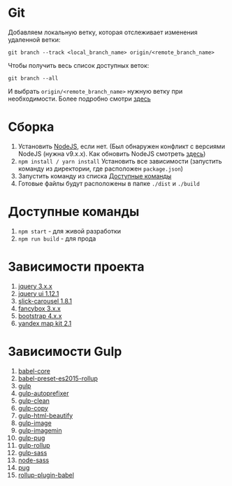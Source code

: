 # Git
Добавляем локальную ветку, которая отслеживает изменения удаленной ветки:
    
`git branch --track <local_branch_name> origin/<remote_branch_name>`

Чтобы получить весь список доступных веток:
    
`git branch --all`

И выбрать `origin/<remote_branch_name>` нужную ветку при необходимости. Более подробно смотри [здесь](https://githowto.com/ru/adding_a_tracking_branch)

# Сборка
1. Установить [NodeJS](https://nodejs.org/en/download/ "Можете скачать LTS/Current, конфликтов пока не наблюдал (моя node v9.2.0)"), если нет. (Был обнаружен конфликт с версиями NodeJS (нужна v9.x.x). Как обновить NodeJS смотреть [здесь](https://ru.stackoverflow.com/questions/632988/%D0%9A%D0%B0%D0%BA-%D0%BE%D0%B1%D0%BD%D0%BE%D0%B2%D0%B8%D1%82%D1%8C-nodejs))
2. `npm install / yarn install` Установить все зависимости (запустить команду из директории, где расположен `package.json`)
3. Запустить команду из списка [Доступные команды](#Доступные-команды)
4. Готовые файлы будут расположены в папке `./dist` и `./build`

# Доступные команды
1. `npm start` - для живой разработки
2. `npm run build` - для прода

# Зависимости проекта
1. [jquery 3.x.x](#link)
1. [jquery ui 1.12.1](#link)
1. [slick-carousel 1.8.1](#link)
1. [fancybox 3.x.x](#link)
1. [bootstrap 4.x.x](#link)
1. [yandex map kit 2.1](#link)


# Зависимости Gulp
1. [babel-core](#link)
1. [babel-preset-es2015-rollup](#link)
1. [gulp](#link)
1. [gulp-autoprefixer](#link)
1. [gulp-clean](#link)
1. [gulp-copy](#link)
1. [gulp-html-beautify](#link)
1. [gulp-image](#link)
1. [gulp-imagemin](#link)
1. [gulp-pug](#link)
1. [gulp-rollup](#link)
1. [gulp-sass](#link)
1. [node-sass](#link)
1. [pug](#link)
1. [rollup-plugin-babel](#link)
